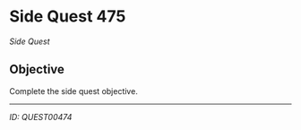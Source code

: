 # Side Quest 475

*Side Quest*

## Objective
Complete the side quest objective.

---
*ID: QUEST00474*